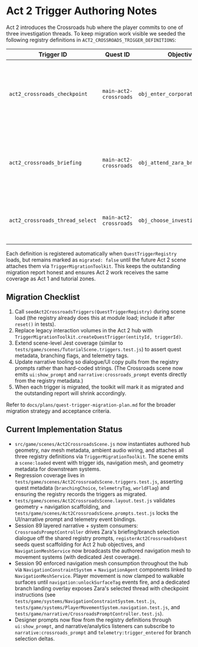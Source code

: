 # Act 2 Trigger Authoring Notes

Act 2 introduces the Crossroads hub where the player commits to one of three
investigation threads. To keep migration work visible we seeded the following
registry definitions in `ACT2_CROSSROADS_TRIGGER_DEFINITIONS`:

| Trigger ID                    | Quest ID               | Objective ID                    | Prompt                                      | Notes |
| ----------------------------- | ---------------------- | -------------------------------- | ------------------------------------------- | ----- |
| `act2_crossroads_checkpoint`  | `main-act2-crossroads` | `obj_enter_corporate_spires`     | Present forged credentials at the checkpoint | Sets social stealth tutorial context and unlocks the corporate spire world flag. |
| `act2_crossroads_briefing`    | `main-act2-crossroads` | `obj_attend_zara_briefing`       | Review Zara's thread dossier                 | Supports repeated visits so the player can re-check leads before committing. |
| `act2_crossroads_thread_select` | `main-act2-crossroads` | `obj_choose_investigation_thread` | Select the next investigation thread        | Emits branching telemetry tag for narrative analytics. |

Each definition is registered automatically when `QuestTriggerRegistry` loads,
but remains marked as `migrated: false` until the future Act 2 scene attaches
them via `TriggerMigrationToolkit`. This keeps the outstanding migration report
honest and ensures Act 2 work receives the same coverage as Act 1 and tutorial
zones.

## Migration Checklist

1. Call `seedAct2CrossroadsTriggers(QuestTriggerRegistry)` during scene load
   (the registry already does this at module load; include it after `reset()` in
   tests).
2. Replace legacy interaction volumes in the Act 2 hub with
   `TriggerMigrationToolkit.createQuestTrigger(entityId, triggerId)`.
3. Extend scene-level Jest coverage (similar to `tests/game/scenes/TutorialScene.triggers.test.js`)
   to assert quest metadata, branching flags, and telemetry tags.
4. Update narrative tooling so dialogue/UI copy pulls from the registry prompts
   rather than hard-coded strings. (The Crossroads scene now emits `ui:show_prompt`
   and `narrative:crossroads_prompt` events directly from the registry metadata.)
5. When each trigger is migrated, the toolkit will mark it as migrated and the
   outstanding report will shrink accordingly.

Refer to `docs/plans/quest-trigger-migration-plan.md` for the broader migration
strategy and acceptance criteria.

## Current Implementation Status

- `src/game/scenes/Act2CrossroadsScene.js` now instantiates authored hub geometry,
  nav mesh metadata, ambient audio wiring, and attaches all three registry definitions
  via `TriggerMigrationToolkit`. The scene emits a `scene:loaded` event with trigger ids,
  navigation mesh, and geometry metadata for downstream systems.
- Regression coverage lives in `tests/game/scenes/Act2CrossroadsScene.triggers.test.js`,
  asserting quest metadata (`branchingChoice`, `telemetryTag`, `worldFlag`) and ensuring
  the registry records the triggers as migrated.
- `tests/game/scenes/Act2CrossroadsScene.layout.test.js` validates geometry + navigation
  scaffolding, and `tests/game/scenes/Act2CrossroadsScene.prompts.test.js` locks the
  UI/narrative prompt and telemetry event bindings.
- Session 89 layered narrative + system consumers: `CrossroadsPromptController`
  drives Zara's briefing/branch selection dialogue off the shared registry prompts,
  `registerAct2CrossroadsQuest` seeds quest scaffolding for Act 2 hub objectives, and
  `NavigationMeshService` now broadcasts the authored navigation mesh to movement
  systems (with dedicated Jest coverage).
- Session 90 enforced navigation mesh consumption throughout the hub via
  `NavigationConstraintSystem` + `NavigationAgent` components linked to
  `NavigationMeshService`. Player movement is now clamped to walkable surfaces until
  `navigation:unlockSurfaceTag` events fire, and a dedicated branch landing overlay exposes
  Zara's selected thread with checkpoint instructions (see
  `tests/game/systems/NavigationConstraintSystem.test.js`,
  `tests/game/systems/PlayerMovementSystem.navigation.test.js`, and
  `tests/game/narrative/CrossroadsPromptController.test.js`).
- Designer prompts now flow from the registry definitions through `ui:show_prompt`, and
  narrative/analytics listeners can subscribe to `narrative:crossroads_prompt` and
  `telemetry:trigger_entered` for branch selection deltas.
